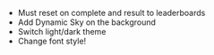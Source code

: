 <ul>
<li>Must reset on complete and result to leaderboards
<li>Add Dynamic Sky on the background
<li>Switch light/dark theme
<li>Change font style!
</ul>